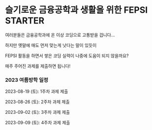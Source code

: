 # 슬기로운 금융공학과 생활을 위한 FEPSI STARTER

여러분들은 금융공학과에 온 이상 코딩으로 고통받을 겁니다...

하지만 옛말에 매도 먼저 맞는게 낫다는 말이 있듯이

FEPSI 활동을 하면서 쌓은 코딩 실력이 나중에 도움이 되지 않을까요?

매주 주어진 과제를 제출하면 됩니다!


### 2023 여름방학 일정
2023-08-19 (토): 1주차 과제 제출

2023-08-26 (토): 2주차 과제 제출

2023-09-02 (토): 3주차 과제 제출

2023-09-09 (토): 4주차 과제 제출
